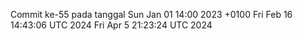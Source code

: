 Commit ke-55 pada tanggal Sun Jan 01 14:00 2023 +0100
Fri Feb 16 14:43:06 UTC 2024
Fri Apr  5 21:23:24 UTC 2024
